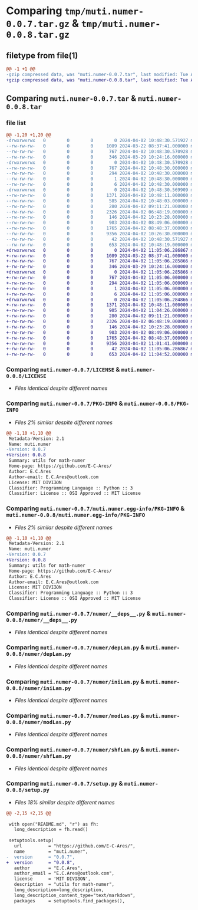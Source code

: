 # Comparing `tmp/muti.numer-0.0.7.tar.gz` & `tmp/muti.numer-0.0.8.tar.gz`

## filetype from file(1)

```diff
@@ -1 +1 @@
-gzip compressed data, was "muti.numer-0.0.7.tar", last modified: Tue Apr  2 10:48:30 2024, max compression
+gzip compressed data, was "muti.numer-0.0.8.tar", last modified: Tue Apr  2 11:05:06 2024, max compression
```

## Comparing `muti.numer-0.0.7.tar` & `muti.numer-0.0.8.tar`

### file list

```diff
@@ -1,20 +1,20 @@
-drwxrwxrwx   0        0        0        0 2024-04-02 10:48:30.571927 muti.numer-0.0.7/
--rw-rw-rw-   0        0        0     1089 2024-03-22 08:37:41.000000 muti.numer-0.0.7/LICENSE
--rw-rw-rw-   0        0        0      767 2024-04-02 10:48:30.570928 muti.numer-0.0.7/PKG-INFO
--rw-rw-rw-   0        0        0      346 2024-03-29 10:24:16.000000 muti.numer-0.0.7/README.md
-drwxrwxrwx   0        0        0        0 2024-04-02 10:48:30.570928 muti.numer-0.0.7/muti.numer.egg-info/
--rw-rw-rw-   0        0        0      767 2024-04-02 10:48:30.000000 muti.numer-0.0.7/muti.numer.egg-info/PKG-INFO
--rw-rw-rw-   0        0        0      294 2024-04-02 10:48:30.000000 muti.numer-0.0.7/muti.numer.egg-info/SOURCES.txt
--rw-rw-rw-   0        0        0        1 2024-04-02 10:48:30.000000 muti.numer-0.0.7/muti.numer.egg-info/dependency_links.txt
--rw-rw-rw-   0        0        0        6 2024-04-02 10:48:30.000000 muti.numer-0.0.7/muti.numer.egg-info/top_level.txt
-drwxrwxrwx   0        0        0        0 2024-04-02 10:48:30.569909 muti.numer-0.0.7/numer/
--rw-rw-rw-   0        0        0     1371 2024-04-02 10:48:11.000000 muti.numer-0.0.7/numer/__deps__.py
--rw-rw-rw-   0        0        0      585 2024-04-02 10:48:03.000000 muti.numer-0.0.7/numer/__init__.py
--rw-rw-rw-   0        0        0      280 2024-04-02 09:11:21.000000 muti.numer-0.0.7/numer/betLam.py
--rw-rw-rw-   0        0        0     2326 2024-04-02 06:48:19.000000 muti.numer-0.0.7/numer/depLam.py
--rw-rw-rw-   0        0        0      146 2024-04-02 10:23:28.000000 muti.numer-0.0.7/numer/getLam.py
--rw-rw-rw-   0        0        0      903 2024-04-02 08:49:06.000000 muti.numer-0.0.7/numer/iniLam.py
--rw-rw-rw-   0        0        0     1765 2024-04-02 08:48:37.000000 muti.numer-0.0.7/numer/modLas.py
--rw-rw-rw-   0        0        0     9356 2024-04-02 10:26:30.000000 muti.numer-0.0.7/numer/shfLam.py
--rw-rw-rw-   0        0        0       42 2024-04-02 10:48:30.571927 muti.numer-0.0.7/setup.cfg
--rw-rw-rw-   0        0        0      653 2024-04-02 10:48:19.000000 muti.numer-0.0.7/setup.py
+drwxrwxrwx   0        0        0        0 2024-04-02 11:05:06.286867 muti.numer-0.0.8/
+-rw-rw-rw-   0        0        0     1089 2024-03-22 08:37:41.000000 muti.numer-0.0.8/LICENSE
+-rw-rw-rw-   0        0        0      767 2024-04-02 11:05:06.285866 muti.numer-0.0.8/PKG-INFO
+-rw-rw-rw-   0        0        0      346 2024-03-29 10:24:16.000000 muti.numer-0.0.8/README.md
+drwxrwxrwx   0        0        0        0 2024-04-02 11:05:06.285866 muti.numer-0.0.8/muti.numer.egg-info/
+-rw-rw-rw-   0        0        0      767 2024-04-02 11:05:06.000000 muti.numer-0.0.8/muti.numer.egg-info/PKG-INFO
+-rw-rw-rw-   0        0        0      294 2024-04-02 11:05:06.000000 muti.numer-0.0.8/muti.numer.egg-info/SOURCES.txt
+-rw-rw-rw-   0        0        0        1 2024-04-02 11:05:06.000000 muti.numer-0.0.8/muti.numer.egg-info/dependency_links.txt
+-rw-rw-rw-   0        0        0        6 2024-04-02 11:05:06.000000 muti.numer-0.0.8/muti.numer.egg-info/top_level.txt
+drwxrwxrwx   0        0        0        0 2024-04-02 11:05:06.284866 muti.numer-0.0.8/numer/
+-rw-rw-rw-   0        0        0     1371 2024-04-02 10:48:11.000000 muti.numer-0.0.8/numer/__deps__.py
+-rw-rw-rw-   0        0        0      905 2024-04-02 11:04:26.000000 muti.numer-0.0.8/numer/__init__.py
+-rw-rw-rw-   0        0        0      280 2024-04-02 09:11:21.000000 muti.numer-0.0.8/numer/betLam.py
+-rw-rw-rw-   0        0        0     2326 2024-04-02 06:48:19.000000 muti.numer-0.0.8/numer/depLam.py
+-rw-rw-rw-   0        0        0      146 2024-04-02 10:23:28.000000 muti.numer-0.0.8/numer/getLam.py
+-rw-rw-rw-   0        0        0      903 2024-04-02 08:49:06.000000 muti.numer-0.0.8/numer/iniLam.py
+-rw-rw-rw-   0        0        0     1765 2024-04-02 08:48:37.000000 muti.numer-0.0.8/numer/modLas.py
+-rw-rw-rw-   0        0        0     9356 2024-04-02 11:01:41.000000 muti.numer-0.0.8/numer/shfLam.py
+-rw-rw-rw-   0        0        0       42 2024-04-02 11:05:06.286867 muti.numer-0.0.8/setup.cfg
+-rw-rw-rw-   0        0        0      653 2024-04-02 11:04:52.000000 muti.numer-0.0.8/setup.py
```

### Comparing `muti.numer-0.0.7/LICENSE` & `muti.numer-0.0.8/LICENSE`

 * *Files identical despite different names*

### Comparing `muti.numer-0.0.7/PKG-INFO` & `muti.numer-0.0.8/PKG-INFO`

 * *Files 2% similar despite different names*

```diff
@@ -1,10 +1,10 @@
 Metadata-Version: 2.1
 Name: muti.numer
-Version: 0.0.7
+Version: 0.0.8
 Summary: utils for math-numer
 Home-page: https://github.com/E-C-Ares/
 Author: E.C.Ares
 Author-email: E.C.Ares@outlook.com
 License: MIT DIVIƷON
 Classifier: Programming Language :: Python :: 3
 Classifier: License :: OSI Approved :: MIT License
```

### Comparing `muti.numer-0.0.7/muti.numer.egg-info/PKG-INFO` & `muti.numer-0.0.8/muti.numer.egg-info/PKG-INFO`

 * *Files 2% similar despite different names*

```diff
@@ -1,10 +1,10 @@
 Metadata-Version: 2.1
 Name: muti.numer
-Version: 0.0.7
+Version: 0.0.8
 Summary: utils for math-numer
 Home-page: https://github.com/E-C-Ares/
 Author: E.C.Ares
 Author-email: E.C.Ares@outlook.com
 License: MIT DIVIƷON
 Classifier: Programming Language :: Python :: 3
 Classifier: License :: OSI Approved :: MIT License
```

### Comparing `muti.numer-0.0.7/numer/__deps__.py` & `muti.numer-0.0.8/numer/__deps__.py`

 * *Files identical despite different names*

### Comparing `muti.numer-0.0.7/numer/depLam.py` & `muti.numer-0.0.8/numer/depLam.py`

 * *Files identical despite different names*

### Comparing `muti.numer-0.0.7/numer/iniLam.py` & `muti.numer-0.0.8/numer/iniLam.py`

 * *Files identical despite different names*

### Comparing `muti.numer-0.0.7/numer/modLas.py` & `muti.numer-0.0.8/numer/modLas.py`

 * *Files identical despite different names*

### Comparing `muti.numer-0.0.7/numer/shfLam.py` & `muti.numer-0.0.8/numer/shfLam.py`

 * *Files identical despite different names*

### Comparing `muti.numer-0.0.7/setup.py` & `muti.numer-0.0.8/setup.py`

 * *Files 18% similar despite different names*

```diff
@@ -2,15 +2,15 @@
 
 with open("README.md", "r") as fh:
   long_description = fh.read()
 
 setuptools.setup(
   url          = "https://github.com/E-C-Ares/",
   name         = "muti.numer",
-  version      = "0.0.7",
+  version      = "0.0.8",
   author       = "E.C.Ares",
   author_email = "E.C.Ares@outlook.com",
   license      = 'MIT DIVIƷON',
   description  = "utils for math-numer",
   long_description=long_description,
   long_description_content_type="text/markdown",
   packages     = setuptools.find_packages(),
```

